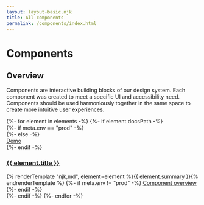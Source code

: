 ```yaml
---
layout: layout-basic.njk
title: All components
permalink: /components/index.html
---
```


<pfe-band class="header" use-grid>
  <h1 slot="header">Components</h1>
</pfe-band>

<pfe-band class="header" size="small" color-palette="lightest" use-grid>
  <h2 slot="header">Overview</h2>
  <p>
    Components are interactive building blocks of our design system.
    Each component was created to meet a specific UI and accessibility need.
    Components should be used harmoniously together in the same space to create more intuitive user experiences.
  </p>
</pfe-band>

<pfe-band class="header" size="small" color-palette="lightest" use-grid>

<div class="pfe-l-grid pfe-m-gutters pfe-m-all-6-col">
  {%- for element in elements -%}
  {%- if element.docsPath -%}
    <div class="component-preview">
      <div class="component-preview--container">
        {%- if meta.env == "prod" -%}
        <a href="/components/{{ element.slug }}/" aria-label="{{ element.title }}">
          <div class="preview-image" style="background-image: url(/components/{{ element.slug }}/docs/preview.png);"></div>
        </a>
        {%- else -%}
        <div class="preview-image" style="background-image: url(/components/{{ element.slug }}/docs/preview.png);"></div>
        <div class="overlay">
          <pfe-cta priority="secondary" variant="wind"><a href="/components/{{ element.slug }}/demo/">Demo</a></pfe-cta>
        </div>
        {%- endif -%}
      </div>
      <h3>
        <a href="/components/{{ element.slug }}/">{{ element.title }}</a>
      </h3>
      {% renderTemplate "njk,md", element=element %}{{ element.summary }}{% endrenderTemplate %}
      {%- if meta.env != "prod" -%}
      <pfe-cta><a href="/components/{{ element.slug }}/">Component overview</a></pfe-cta>
      {%- endif -%}
    </div>
  {%- endif -%}
  {%- endfor -%}
</div>

</pfe-band>
